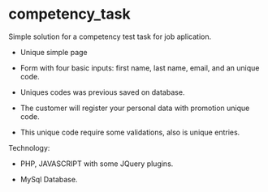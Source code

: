 # competency_task
Simple solution for a competency test task for job aplication.

- Unique simple page

- Form with four basic inputs: first name, last name, email, and an unique code.

- Uniques codes was previous saved on database.

- The customer will register your personal data with promotion unique code.

- This unique code require some validations, also is unique entries.

Technology:

- PHP, JAVASCRIPT with some JQuery plugins.

- MySql Database.
